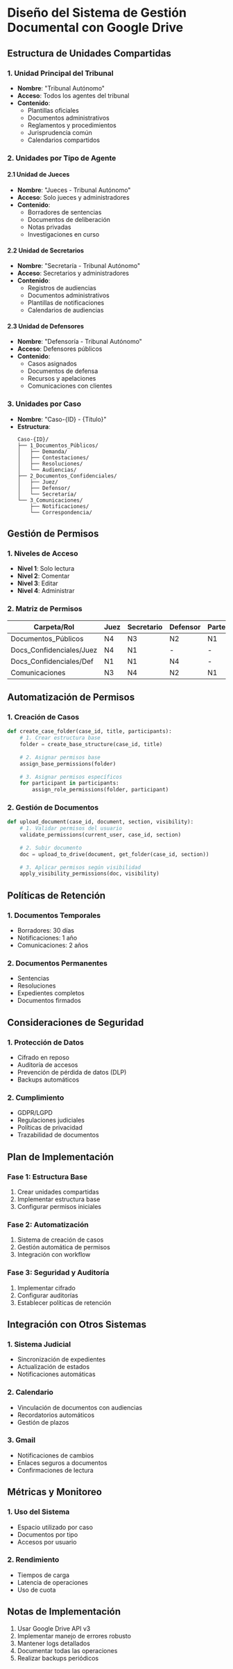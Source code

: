 # Diseño del Sistema de Gestión Documental con Google Drive

## Estructura de Unidades Compartidas

### 1. Unidad Principal del Tribunal
- **Nombre**: "Tribunal Autónomo"
- **Acceso**: Todos los agentes del tribunal
- **Contenido**:
  - Plantillas oficiales
  - Documentos administrativos
  - Reglamentos y procedimientos
  - Jurisprudencia común
  - Calendarios compartidos

### 2. Unidades por Tipo de Agente
#### 2.1 Unidad de Jueces
- **Nombre**: "Jueces - Tribunal Autónomo"
- **Acceso**: Solo jueces y administradores
- **Contenido**:
  - Borradores de sentencias
  - Documentos de deliberación
  - Notas privadas
  - Investigaciones en curso

#### 2.2 Unidad de Secretarios
- **Nombre**: "Secretaría - Tribunal Autónomo"
- **Acceso**: Secretarios y administradores
- **Contenido**:
  - Registros de audiencias
  - Documentos administrativos
  - Plantillas de notificaciones
  - Calendarios de audiencias

#### 2.3 Unidad de Defensores
- **Nombre**: "Defensoría - Tribunal Autónomo"
- **Acceso**: Defensores públicos
- **Contenido**:
  - Casos asignados
  - Documentos de defensa
  - Recursos y apelaciones
  - Comunicaciones con clientes

### 3. Unidades por Caso
- **Nombre**: "Caso-{ID} - {Título}"
- **Estructura**:
  ```
  Caso-{ID}/
  ├── 1_Documentos_Públicos/
  │   ├── Demanda/
  │   ├── Contestaciones/
  │   ├── Resoluciones/
  │   └── Audiencias/
  ├── 2_Documentos_Confidenciales/
  │   ├── Juez/
  │   ├── Defensor/
  │   └── Secretaría/
  └── 3_Comunicaciones/
      ├── Notificaciones/
      └── Correspondencia/
  ```

## Gestión de Permisos

### 1. Niveles de Acceso
- **Nivel 1**: Solo lectura
- **Nivel 2**: Comentar
- **Nivel 3**: Editar
- **Nivel 4**: Administrar

### 2. Matriz de Permisos
| Carpeta/Rol              | Juez | Secretario | Defensor | Parte |
|-------------------------|------|------------|-----------|-------|
| Documentos_Públicos     | N4   | N3         | N2        | N1    |
| Docs_Confidenciales/Juez| N4   | N1         | -         | -     |
| Docs_Confidenciales/Def | N1   | N1         | N4        | -     |
| Comunicaciones          | N3   | N4         | N2        | N1    |

## Automatización de Permisos

### 1. Creación de Casos
```python
def create_case_folder(case_id, title, participants):
    # 1. Crear estructura base
    folder = create_base_structure(case_id, title)
    
    # 2. Asignar permisos base
    assign_base_permissions(folder)
    
    # 3. Asignar permisos específicos
    for participant in participants:
        assign_role_permissions(folder, participant)
```

### 2. Gestión de Documentos
```python
def upload_document(case_id, document, section, visibility):
    # 1. Validar permisos del usuario
    validate_permissions(current_user, case_id, section)
    
    # 2. Subir documento
    doc = upload_to_drive(document, get_folder(case_id, section))
    
    # 3. Aplicar permisos según visibilidad
    apply_visibility_permissions(doc, visibility)
```

## Políticas de Retención

### 1. Documentos Temporales
- Borradores: 30 días
- Notificaciones: 1 año
- Comunicaciones: 2 años

### 2. Documentos Permanentes
- Sentencias
- Resoluciones
- Expedientes completos
- Documentos firmados

## Consideraciones de Seguridad

### 1. Protección de Datos
- Cifrado en reposo
- Auditoría de accesos
- Prevención de pérdida de datos (DLP)
- Backups automáticos

### 2. Cumplimiento
- GDPR/LGPD
- Regulaciones judiciales
- Políticas de privacidad
- Trazabilidad de documentos

## Plan de Implementación

### Fase 1: Estructura Base
1. Crear unidades compartidas
2. Implementar estructura base
3. Configurar permisos iniciales

### Fase 2: Automatización
1. Sistema de creación de casos
2. Gestión automática de permisos
3. Integración con workflow

### Fase 3: Seguridad y Auditoría
1. Implementar cifrado
2. Configurar auditorías
3. Establecer políticas de retención

## Integración con Otros Sistemas

### 1. Sistema Judicial
- Sincronización de expedientes
- Actualización de estados
- Notificaciones automáticas

### 2. Calendario
- Vinculación de documentos con audiencias
- Recordatorios automáticos
- Gestión de plazos

### 3. Gmail
- Notificaciones de cambios
- Enlaces seguros a documentos
- Confirmaciones de lectura

## Métricas y Monitoreo

### 1. Uso del Sistema
- Espacio utilizado por caso
- Documentos por tipo
- Accesos por usuario

### 2. Rendimiento
- Tiempos de carga
- Latencia de operaciones
- Uso de cuota

## Notas de Implementación
1. Usar Google Drive API v3
2. Implementar manejo de errores robusto
3. Mantener logs detallados
4. Documentar todas las operaciones
5. Realizar backups periódicos

